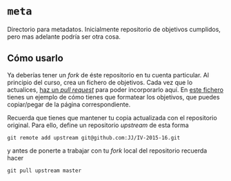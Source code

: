 `meta`
======

Directorio para metadatos. Inicialmente repositorio de objetivos
cumplidos, pero mas adelante podría ser otra cosa.

## Cómo usarlo

Ya deberías tener un *fork* de éste repositorio en tu cuenta
particular. Al principio del curso, crea un fichero de objetivos. Cada
vez que lo actualices,
[haz un *pull request*](http://aprendegit.com/que-es-un-pull-request/)
para poder incorporarlo aquí. En [este fichero](JJ.md) tienes un
ejemplo de cómo tienes que formatear los objetivos, que puedes
copiar/pegar de la página correspondiente.

Recuerda que tienes que mantener tu copia actualizada con el
repositorio original. Para ello, define un repositorio *upstream* de
esta forma

	git remote add upstream git@github.com:JJ/IV-2015-16.git

y antes de ponerte a trabajar con tu *fork* local del repositorio
recuerda hacer

	git pull upstream master




